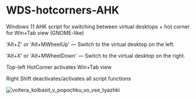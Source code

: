 # WDS-hotcorners-AHK
Windows 11 AHK script for switching between virtual desktops + hot corner for Win+Tab view (GNOME-like)


'Alt+Z' or 'Alt+MWheelUp' — Switch to the virtual desktop on the left.

'Alt+X' or 'Alt+MWheelDown' — Switch to the virtual desktop on the right.

Top-left HotCorner activates Win+Tab view

Right Shift deactivates/activates all script functions

![voltera_kolbasit_v_popochku_vo_vse_tyazhki](https://github.com/Duletun/WinDeskSwitcher-hotcorners-AHK/assets/76465730/871f954a-3f5b-4280-ab77-a2ecdde49534)

